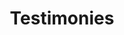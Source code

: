 ---
title: Testimonies
quotes: 
  - quote: "Jack's attention to detail and thorough communication always made us feel at ease. He has worked with us for about year developing our website and has been nothing short of patient and understanding. He comes HIGHLY recommended from National Roofing."
    by: Jennifer S.
    title: Marketing & Estimating Administrator @ National Roofing
    link: https://nationalroofing.com
    tags: ['WordPress']

  - quote: "Jack saved my Shopify site from a very stupid SEO issue that would have killed all of my rankings. Highly recommended, very trustworthy dev. Truly a master of some trades."
    by: Sean Markey
    title: Rank Theory
    link: https://ranktheory.com
    tags: ["Shopify"]

  - quote: "big shout to @JackHarner for the recent work on one of my sites. Am immediately hiring him again for more work. Really good dude and developer for Shopify, eCommerce, and other website solutions."
    by: Matt Lady
    title: Owner @ High Key Geek
    link: https://twitter.com/mattlady/status/1487254356353175552
    tags: ["Shopify"]

  - quote: "Jack is a workhorse. He's talented, reliable, and his code is clean. It's a pleasure to work together, and I would recommend him to anyone."
    by: Mike Weaver
    title: Lead Developer @ Electric Eye
    link: https://mjweaver01.com
    tags: ["Shopify"]

  - quote: "@JackHarner is a godamn wizard"
    title: Owner @ Bottle Rocket
    by: Collin Duddy
    link: "https://twitter.com/LoboExplosivo/status/1291787282723282944"
    tags: ["Shopify"]

  - quote: "With a knack for effective problem-solving, Jack has soundly proven himself as a trusted, reliable web development partner."
    by: Andrew Rosensweig
    title: Project Manager @ Electric Eye
    tags: ["Shopify"]

  - quote: "big ups to our web dev @JackHarner"
    title: World's Best Hot Sauce
    by: Bottle Rocket Hot Sauce
    link: https://twitter.com/BottleRocketHSC/status/1291809398956974081
    tags: ["Shopify"]

  - quote: "i don’t know what any of this means but hire this man to build your website, dammit"
    title: Internet Superstar
    by: Collin Duddy
    link: https://twitter.com/LoboExplosivo/status/1296262212152111110
    tags: ["Shopify"]

  - quote: "TYVM @JackHarner"
    title: Owner @ Bottle Rocket
    by: Jay Huffman
    link: https://twitter.com/MisterJHuffman/status/1298069726715883520
    tags: ["Shopify"]

  - quote: "Fast, reliable, accurate— Jack’s a magician!"
    title: CEO @ Branded78
    by: Brandon Arvay
    link: https://www.branded78.com/
    tags: ['WordPress']

---